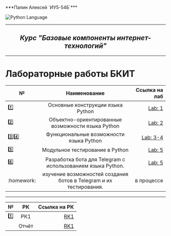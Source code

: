 <p> ***Папин Алексей `ИУ5-54Б`*** </p>
<img src="https://img.shields.io/badge/language-Python-blue.svg" alt="Python Language">

___

<h2 align="center"><i>Курс "Базовые компоненты интернет-технологий"</i></h2>

___

# **Лабораторные работы БКИТ**

| №             |                                    Наименование                                     |                  Ссылка на лаб  |
|---------------|:-----------------------------------------------------------------------------------:|--------------------------------------------------------------:|
| :one:         |                          Основные конструкции языка Python                          |      [Lab: 1](https://github.com/RedAlexDad/BKIT/tree/Lab_01) |
| :two:         |                  Объектно-ориентированные возможности языка Python                  |      [Lab: 2](https://github.com/RedAlexDad/BKIT/tree/Lab_02) |
| :three::four: |                       Функциональные возможности языка Python                       | [Lab: 3-4](https://github.com/RedAlexDad/BKIT/tree/Lab_03-04) |
| :five:        |                           Модульное тестирование в Python                           |      [Lab: 5](https://github.com/RedAlexDad/BKIT/tree/Lab_05) |
| :six:         |             Разработка бота для Telegram с использованием языка Python.             |      [Lab: 5](https://github.com/RedAlexDad/BKIT/tree/Lab_05) |
| :homework:    |         изучение возможностей создания ботов в Telegram и их тестирования.          |                                                    в процессе |

___

| №|          РК           |                                                            Ссылка на РК  |
| ------------- |:----------------------:|-------------------------------------------------------------------------:|
| :one: |          РК1           |                      [RK1](https://github.com/RedAlexDad/BKIT/tree/RK_1) |
|  |         Отчёт          |[RK1](https://github.com/RedAlexDad/BKIT/blob/RK_1/Отчет%20по%20РК№1.pdf) |